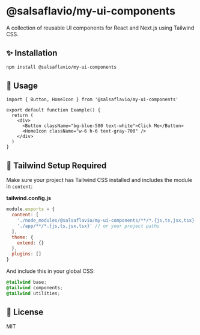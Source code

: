 # @salsaflavio/my-ui-components

A collection of reusable UI components for React and Next.js using Tailwind CSS.

## ✨ Installation

```bash
npm install @salsaflavio/my-ui-components
```

## 🧩 Usage

```tsx
import { Button, HomeIcon } from '@salsaflavio/my-ui-components'

export default function Example() {
  return (
    <div>
      <Button className="bg-blue-500 text-white">Click Me</Button>
      <HomeIcon className="w-6 h-6 text-gray-700" />
    </div>
  )
}
```

## 🎨 Tailwind Setup Required

Make sure your project has Tailwind CSS installed and includes the module in `content`:

**tailwind.config.js**
```js
module.exports = {
  content: [
    './node_modules/@salsaflavio/my-ui-components/**/*.{js,ts,jsx,tsx}',
    './app/**/*.{js,ts,jsx,tsx}' // or your project paths
  ],
  theme: {
    extend: {}
  },
  plugins: []
}
```

And include this in your global CSS:

```css
@tailwind base;
@tailwind components;
@tailwind utilities;
```

## 📜 License

MIT
